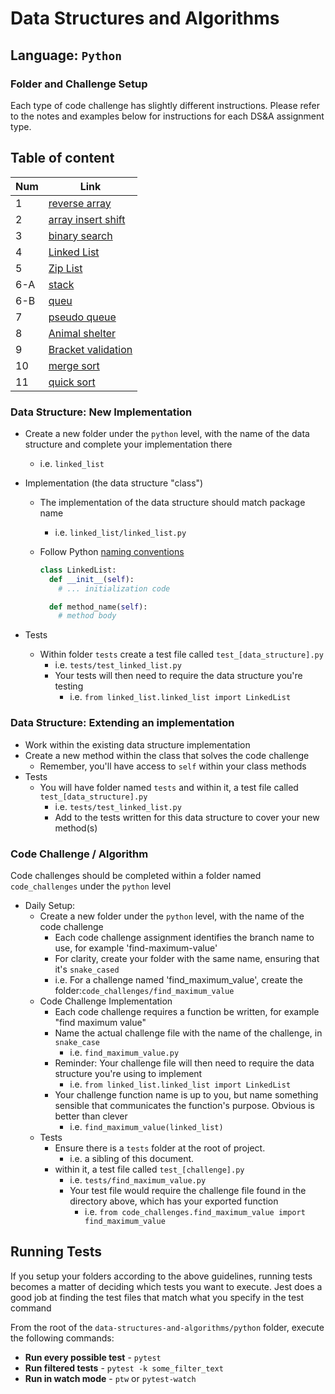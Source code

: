 # Data Structures and Algorithms

## Language: `Python`

### Folder and Challenge Setup

Each type of code challenge has slightly different instructions. Please refer to the notes and examples below for instructions for each DS&A assignment type.

## Table of content
| Num               | Link                                                                                                    |
| ----------------- | ------------------------------------------------------------------------------------------------------- |
| 1                 | [reverse array](code_challenges/array-reverse/array-reverse.py)                                         |
| 2                 | [array insert shift](code_challenges/array-insert-shift/array-insert-shift.py)                          | 
| 3                 | [binary search](code_challenges/array-binary-search/array-binary-search.py)                             | 
| 4                 | [Linked List](code_challenges/linked_list/linked_list.py)                                               | 
| 5                 | [Zip List](code_challenges/ZipList/ziplist.py)                                                          | 
| 6-A               | [stack](code_challenges/stack-and-queue/stack_and_queue/stack.py)                                       | 
| 6-B               | [queu](code_challenges/stack-and-queue/stack_and_queue/queue.py)                                        | 
| 7                 | [pseudo queue](code_challenges/stack-queue-pseudo/stack_queue_pseudo/psuedo.py)                         |
| 8                 | [Animal shelter](code_challenges/stack-queue-animal-shelter/stack_queue_animal_shelter/AnimalShelter.py)| 
| 9                 | [Bracket validation](code_challenges/Multi-bracket-Validation/multi_bracket_validation/brackets)        | 
| 10                | [merge sort](code_challenges/merge-sort/merge-sort/merge.py)                                            | 
| 11                | [quick sort](code_challenges/merge-sort/quickSort/quicksort/quicksort.py)                                            | 




### Data Structure: New Implementation

- Create a new folder under the `python` level, with the name of the data structure and complete your implementation there
  - i.e. `linked_list`
- Implementation (the data structure "class")
  - The implementation of the data structure should match package name
    - i.e. `linked_list/linked_list.py`
  - Follow Python [naming conventions](https://www.python.org/dev/peps/pep-0008/#naming-conventions)

    ```python
    class LinkedList:
      def __init__(self):
        # ... initialization code

      def method_name(self):
        # method body
    ```

- Tests
  - Within folder `tests` create a test file called `test_[data_structure].py`
    - i.e. `tests/test_linked_list.py`
    - Your tests will then need to require the data structure you're testing
      - i.e. `from linked_list.linked_list import LinkedList`

### Data Structure: Extending an implementation

- Work within the existing data structure implementation
- Create a new method within the class that solves the code challenge
  - Remember, you'll have access to `self` within your class methods
- Tests
  - You will have folder named `tests` and within it, a test file called `test_[data_structure].py`
    - i.e. `tests/test_linked_list.py`
    - Add to the tests written for this data structure to cover your new method(s)

### Code Challenge / Algorithm

Code challenges should be completed within a folder named `code_challenges` under the `python` level

- Daily Setup:
  - Create a new folder under the `python` level, with the name of the code challenge
    - Each code challenge assignment identifies the branch name to use, for example 'find-maximum-value'
    - For clarity, create your folder with the same name, ensuring that it's `snake_cased`
    - i.e. For a challenge named 'find_maximum_value', create the folder:`code_challenges/find_maximum_value`
  - Code Challenge Implementation
    - Each code challenge requires a function be written, for example "find maximum value"
    - Name the actual challenge file with the name of the challenge, in `snake_case`
      - i.e. `find_maximum_value.py`
    - Reminder: Your challenge file will then need to require the data structure you're using to implement
      - i.e. `from linked_list.linked_list import LinkedList`
    - Your challenge function name is up to you, but name something sensible that communicates the function's purpose. Obvious is better than clever
      - i.e. `find_maximum_value(linked_list)`
  - Tests
    - Ensure there is a `tests` folder at the root of project.
      - i.e. a sibling of this document.
    - within it, a test file called `test_[challenge].py`
      - i.e. `tests/find_maximum_value.py`
      - Your test file would require the challenge file found in the directory above, which has your exported function
        - i.e. `from code_challenges.find_maximum_value import find_maximum_value`

## Running Tests

If you setup your folders according to the above guidelines, running tests becomes a matter of deciding which tests you want to execute.  Jest does a good job at finding the test files that match what you specify in the test command

From the root of the `data-structures-and-algorithms/python` folder, execute the following commands:

- **Run every possible test** - `pytest`
- **Run filtered tests** - `pytest -k some_filter_text`
- **Run in watch mode** - `ptw` or `pytest-watch`
